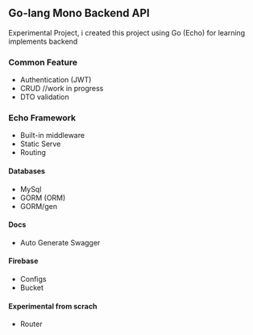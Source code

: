 ## Go-lang Mono Backend API

Experimental Project, i created this project using Go (Echo) for learning implements backend

### Common Feature

- Authentication (JWT)
- CRUD //work in progress
- DTO validation

### Echo Framework

- Built-in middleware
- Static Serve
- Routing

#### Databases

- MySql
- GORM (ORM)
- GORM/gen

#### Docs

- Auto Generate Swagger


#### Firebase 
- Configs
- Bucket 

#### Experimental from scrach

- Router
